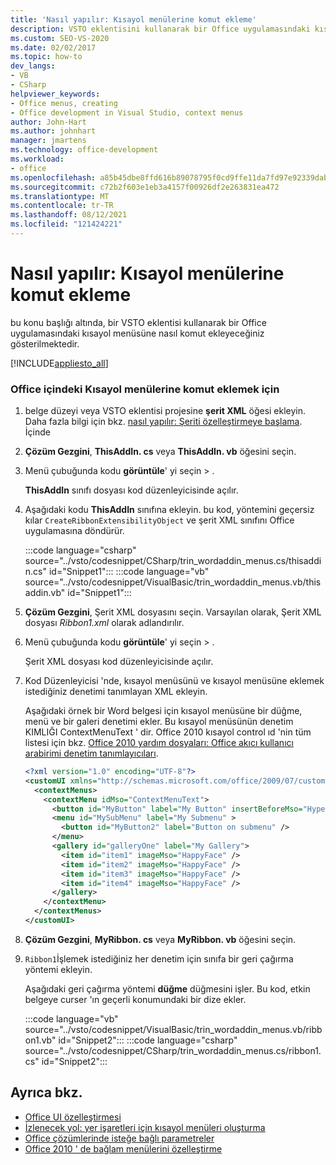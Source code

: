 ```yaml
---
title: 'Nasıl yapılır: Kısayol menülerine komut ekleme'
description: VSTO eklentisini kullanarak bir Office uygulamasındaki kısayol menüsüne nasıl komut ekleyebileceğiniz hakkında bilgi edinin.
ms.custom: SEO-VS-2020
ms.date: 02/02/2017
ms.topic: how-to
dev_langs:
- VB
- CSharp
helpviewer_keywords:
- Office menus, creating
- Office development in Visual Studio, context menus
author: John-Hart
ms.author: johnhart
manager: jmartens
ms.technology: office-development
ms.workload:
- office
ms.openlocfilehash: a85b45dbe8ffd616b89078795f0cd9ffe11da7fd97e92339dab8ed2162ae2d2f
ms.sourcegitcommit: c72b2f603e1eb3a4157f00926df2e263831ea472
ms.translationtype: MT
ms.contentlocale: tr-TR
ms.lasthandoff: 08/12/2021
ms.locfileid: "121424221"
---
```

# <a name="how-to-add-commands-to-shortcut-menus"></a>Nasıl yapılır: Kısayol menülerine komut ekleme
  bu konu başlığı altında, bir VSTO eklentisi kullanarak bir Office uygulamasındaki kısayol menüsüne nasıl komut ekleyeceğiniz gösterilmektedir.

 [!INCLUDE[appliesto_all](../vsto/includes/appliesto-all-md.md)]

### <a name="to-add-commands-to-shortcut-menus-in-office"></a>Office içindeki Kısayol menülerine komut eklemek için

1. belge düzeyi veya VSTO eklentisi projesine **şerit XML** öğesi ekleyin. Daha fazla bilgi için bkz. [nasıl yapılır: Şeriti özelleştirmeye başlama](../vsto/how-to-get-started-customizing-the-ribbon.md). İçinde

2. **Çözüm Gezgini**, **ThisAddIn. cs** veya **ThisAddIn. vb** öğesini seçin.

3. Menü çubuğunda kodu **görüntüle**' yi seçin  >  .

     **ThisAddIn** sınıfı dosyası kod düzenleyicisinde açılır.

4. Aşağıdaki kodu **ThisAddIn** sınıfına ekleyin. bu kod, yöntemini geçersiz kılar `CreateRibbonExtensibilityObject` ve şerit XML sınıfını Office uygulamasına döndürür.

     :::code language="csharp" source="../vsto/codesnippet/CSharp/trin_wordaddin_menus.cs/thisaddin.cs" id="Snippet1":::
     :::code language="vb" source="../vsto/codesnippet/VisualBasic/trin_wordaddin_menus.vb/thisaddin.vb" id="Snippet1":::

5. **Çözüm Gezgini**, Şerit XML dosyasını seçin. Varsayılan olarak, Şerit XML dosyası *Ribbon1.xml* olarak adlandırılır.

6. Menü çubuğunda kodu **görüntüle**' yi seçin  >  .

     Şerit XML dosyası kod düzenleyicisinde açılır.

7. Kod Düzenleyicisi 'nde, kısayol menüsünü ve kısayol menüsüne eklemek istediğiniz denetimi tanımlayan XML ekleyin.

     Aşağıdaki örnek bir Word belgesi için kısayol menüsüne bir düğme, menü ve bir galeri denetimi ekler. Bu kısayol menüsünün denetim KIMLIĞI ContextMenuText ' dir. Office 2010 kısayol control ıd 'nin tüm listesi için bkz. [Office 2010 yardım dosyaları: Office akıcı kullanıcı arabirimi denetim tanımlayıcıları](https://www.microsoft.com/download/details.aspx?id=6627).

    ```xml
    <?xml version="1.0" encoding="UTF-8"?>
    <customUI xmlns="http://schemas.microsoft.com/office/2009/07/customui">
      <contextMenus>
        <contextMenu idMso="ContextMenuText">
          <button id="MyButton" label="My Button" insertBeforeMso="HyperlinkInsert" onAction="GetButtonID" />
          <menu id="MySubMenu" label="My Submenu" >
            <button id="MyButton2" label="Button on submenu" />
          </menu>
          <gallery id="galleryOne" label="My Gallery">
            <item id="item1" imageMso="HappyFace" />
            <item id="item2" imageMso="HappyFace" />
            <item id="item3" imageMso="HappyFace" />
            <item id="item4" imageMso="HappyFace" />
          </gallery>
        </contextMenu>
      </contextMenus>
    </customUI>
    ```

8. **Çözüm Gezgini**, **MyRibbon. cs** veya **MyRibbon. vb** öğesini seçin.

9. `Ribbon1`İşlemek istediğiniz her denetim için sınıfa bir geri çağırma yöntemi ekleyin.

     Aşağıdaki geri çağırma yöntemi **düğme** düğmesini işler. Bu kod, etkin belgeye curser 'ın geçerli konumundaki bir dize ekler.

     :::code language="vb" source="../vsto/codesnippet/VisualBasic/trin_wordaddin_menus.vb/ribbon1.vb" id="Snippet2":::
     :::code language="csharp" source="../vsto/codesnippet/CSharp/trin_wordaddin_menus.cs/ribbon1.cs" id="Snippet2":::

## <a name="see-also"></a>Ayrıca bkz.
- [Office UI özelleştirmesi](../vsto/office-ui-customization.md)
- [İzlenecek yol: yer işaretleri için kısayol menüleri oluşturma](../vsto/walkthrough-creating-shortcut-menus-for-bookmarks.md)
- [Office çözümlerinde isteğe bağlı parametreler](../vsto/optional-parameters-in-office-solutions.md)
- [Office 2010 ' de bağlam menülerini özelleştirme](/previous-versions/office/developer/office-2010/ee691832(v=office.14))
